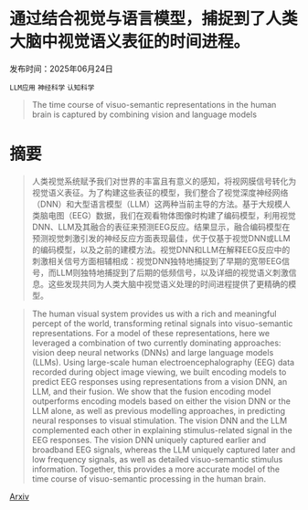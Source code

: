 # 通过结合视觉与语言模型，捕捉到了人类大脑中视觉语义表征的时间进程。

发布时间：2025年06月24日

`LLM应用` `神经科学` `认知科学`

> The time course of visuo-semantic representations in the human brain is captured by combining vision and language models

# 摘要

> 人类视觉系统赋予我们对世界的丰富且有意义的感知，将视网膜信号转化为视觉语义表征。为了构建这些表征的模型，我们整合了视觉深度神经网络（DNN）和大型语言模型（LLM）这两种当前主导的方法。基于大规模人类脑电图（EEG）数据，我们在观看物体图像时构建了编码模型，利用视觉DNN、LLM及其融合的表征来预测EEG反应。结果显示，融合编码模型在预测视觉刺激引发的神经反应方面表现最佳，优于仅基于视觉DNN或LLM的编码模型，以及之前的建模方法。视觉DNN和LLM在解释EEG反应中的刺激相关信号方面相辅相成：视觉DNN独特地捕捉到了早期的宽带EEG信号，而LLM则独特地捕捉到了后期的低频信号，以及详细的视觉语义刺激信息。这些发现共同为人类大脑中视觉语义处理的时间进程提供了更精确的模型。


> The human visual system provides us with a rich and meaningful percept of the world, transforming retinal signals into visuo-semantic representations. For a model of these representations, here we leveraged a combination of two currently dominating approaches: vision deep neural networks (DNNs) and large language models (LLMs). Using large-scale human electroencephalography (EEG) data recorded during object image viewing, we built encoding models to predict EEG responses using representations from a vision DNN, an LLM, and their fusion. We show that the fusion encoding model outperforms encoding models based on either the vision DNN or the LLM alone, as well as previous modelling approaches, in predicting neural responses to visual stimulation. The vision DNN and the LLM complemented each other in explaining stimulus-related signal in the EEG responses. The vision DNN uniquely captured earlier and broadband EEG signals, whereas the LLM uniquely captured later and low frequency signals, as well as detailed visuo-semantic stimulus information. Together, this provides a more accurate model of the time course of visuo-semantic processing in the human brain.

[Arxiv](https://arxiv.org/abs/2506.19497)